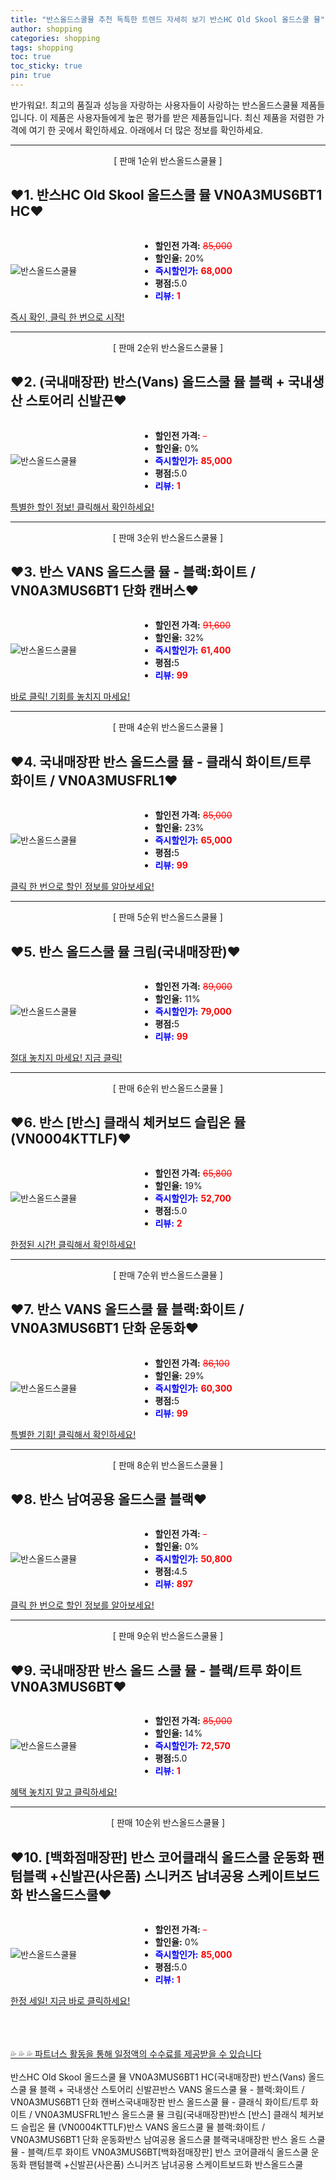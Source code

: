 ```yaml
---
title: "반스올드스쿨뮬 추천 독특한 트렌드 자세히 보기 반스HC Old Skool 올드스쿨 뮬"
author: shopping
categories: shopping
tags: shopping
toc: true
toc_sticky: true
pin: true
---
```

반가워요!. 최고의 품질과 성능을 자랑하는 사용자들이 사랑하는 반스올드스쿨뮬 제품들입니다. 이 제품은 사용자들에게 높은 평가를 받은 제품들입니다. 최신 제품을 저렴한 가격에 여기 한 곳에서 확인하세요. 아래에서 더 많은 정보를 확인하세요.

---
<p class="toplist" style="margin: 0 auto; display: block; width: fit-content;">[ 판매 1순위 반스올드스쿨뮬 ]</p>

<h2><strong>❤️1. 반스HC Old Skool 올드스쿨 뮬 VN0A3MUS6BT1 HC❤️</strong></h2>

<div style="display: flex; align-items: center;">
    <div style="flex: 0.4;">
        <img src="https://thumbnail9.coupangcdn.com/thumbnails/remote/230x230ex/image/vendor_inventory/3de5/4f03bb74371f126cf815ca3ece78a1b37a2ebfdd42f680de8e64a99d72e2.jpg" alt="반스올드스쿨뮬" style="max-width: 100%;">
    </div>
    <div style="flex: 0.6; margin-left: 10px;">
        <ul>
            <li><strong>할인전 가격:</strong> <del style="color: red;">85,000</del></li>
            <li><strong>할인율:</strong> 20%</li>
            <li><span style='color:blue'><strong>즉시할인가:</strong></span> <span style='color:red'><strong>68,000</strong></span></li>
            <li><strong>평점:</strong>5.0</li>
            <li><span style='color:blue'><strong>리뷰:</strong></span> <span style='color:red'><strong>1</strong></span></li>
        </ul>
    </div>
</div>
<div class="center">
    <a href="https://selin100587001.github.io?lptag=AF9450613&subid=githubio&pageKey=8015557319&traceid=V0-153&itemId=22379921298&vendorItemId=89424903258" class="myButton">
        즉시 확인, 클릭 한 번으로 시작!
    </a>
</div>


---
<p class="toplist" style="margin: 0 auto; display: block; width: fit-content;">[ 판매 2순위 반스올드스쿨뮬 ]</p>

<h2><strong>❤️2. (국내매장판) 반스(Vans) 올드스쿨 뮬 블랙 + 국내생산 스토어리 신발끈❤️</strong></h2>

<div style="display: flex; align-items: center;">
    <div style="flex: 0.4;">
        <img src="https://thumbnail9.coupangcdn.com/thumbnails/remote/230x230ex/image/vendor_inventory/12f6/4a0fd87f964656b8902b641d1ebe33a9ef0ec8d9e5cd704507b61d9d3fbb.png" alt="반스올드스쿨뮬" style="max-width: 100%;">
    </div>
    <div style="flex: 0.6; margin-left: 10px;">
        <ul>
            <li><strong>할인전 가격:</strong> <del style="color: red;">-</del></li>
            <li><strong>할인율:</strong> 0%</li>
            <li><span style='color:blue'><strong>즉시할인가:</strong></span> <span style='color:red'><strong>85,000</strong></span></li>
            <li><strong>평점:</strong>5.0</li>
            <li><span style='color:blue'><strong>리뷰:</strong></span> <span style='color:red'><strong>1</strong></span></li>
        </ul>
    </div>
</div>
<div class="center">
    <a href="https://selin100587001.github.io?lptag=AF9450613&subid=githubio&pageKey=8065620168&traceid=V0-153&itemId=22682755152&vendorItemId=89718718527" class="myButton">
        특별한 할인 정보! 클릭해서 확인하세요!
    </a>
</div>


---
<p class="toplist" style="margin: 0 auto; display: block; width: fit-content;">[ 판매 3순위 반스올드스쿨뮬 ]</p>

<h2><strong>❤️3. 반스 VANS 올드스쿨 뮬 - 블랙:화이트 / VN0A3MUS6BT1 단화 캔버스❤️</strong></h2>

<div style="display: flex; align-items: center;">
    <div style="flex: 0.4;">
        <img src="https://thumbnail8.coupangcdn.com/thumbnails/remote/230x230ex/image/vendor_inventory/22ca/6000c722d516de2437e08becffad8832650ea59ade0c93216d36a884da3f.jpg" alt="반스올드스쿨뮬" style="max-width: 100%;">
    </div>
    <div style="flex: 0.6; margin-left: 10px;">
        <ul>
            <li><strong>할인전 가격:</strong> <del style="color: red;">91,600</del></li>
            <li><strong>할인율:</strong> 32%</li>
            <li><span style='color:blue'><strong>즉시할인가:</strong></span> <span style='color:red'><strong>61,400</strong></span></li>
            <li><strong>평점:</strong>5</li>
            <li><span style='color:blue'><strong>리뷰:</strong></span> <span style='color:red'><strong>99</strong></span></li>
        </ul>
    </div>
</div>
<div class="center">
    <a href="https://selin100587001.github.io?lptag=AF9450613&subid=githubio&pageKey=8176277741&traceid=V0-153&itemId=23365553188&vendorItemId=90395878344" class="myButton">
        바로 클릭! 기회를 놓치지 마세요!
    </a>
</div>


---
<p class="toplist" style="margin: 0 auto; display: block; width: fit-content;">[ 판매 4순위 반스올드스쿨뮬 ]</p>

<h2><strong>❤️4. 국내매장판 반스 올드스쿨 뮬 - 클래식 화이트/트루 화이트 / VN0A3MUSFRL1❤️</strong></h2>

<div style="display: flex; align-items: center;">
    <div style="flex: 0.4;">
        <img src="https://thumbnail9.coupangcdn.com/thumbnails/remote/230x230ex/image/vendor_inventory/6ddc/e8b8dd8988cb535e740e44ef58de4f48adcdebc7c155daac3661ec21d9ca.jpg" alt="반스올드스쿨뮬" style="max-width: 100%;">
    </div>
    <div style="flex: 0.6; margin-left: 10px;">
        <ul>
            <li><strong>할인전 가격:</strong> <del style="color: red;">85,000</del></li>
            <li><strong>할인율:</strong> 23%</li>
            <li><span style='color:blue'><strong>즉시할인가:</strong></span> <span style='color:red'><strong>65,000</strong></span></li>
            <li><strong>평점:</strong>5</li>
            <li><span style='color:blue'><strong>리뷰:</strong></span> <span style='color:red'><strong>99</strong></span></li>
        </ul>
    </div>
</div>
<div class="center">
    <a href="https://selin100587001.github.io?lptag=AF9450613&subid=githubio&pageKey=7978296577&traceid=V0-153&itemId=22125377129&vendorItemId=89172221291" class="myButton">
        클릭 한 번으로 할인 정보를 알아보세요!
    </a>
</div>


---
<p class="toplist" style="margin: 0 auto; display: block; width: fit-content;">[ 판매 5순위 반스올드스쿨뮬 ]</p>

<h2><strong>❤️5. 반스 올드스쿨 뮬 크림(국내매장판)❤️</strong></h2>

<div style="display: flex; align-items: center;">
    <div style="flex: 0.4;">
        <img src="https://thumbnail7.coupangcdn.com/thumbnails/remote/230x230ex/image/vendor_inventory/d605/d3e43df28c0a015056e9aa414419b8c9cab0d93239f17b1f419b78f3d4bb.jpg" alt="반스올드스쿨뮬" style="max-width: 100%;">
    </div>
    <div style="flex: 0.6; margin-left: 10px;">
        <ul>
            <li><strong>할인전 가격:</strong> <del style="color: red;">89,000</del></li>
            <li><strong>할인율:</strong> 11%</li>
            <li><span style='color:blue'><strong>즉시할인가:</strong></span> <span style='color:red'><strong>79,000</strong></span></li>
            <li><strong>평점:</strong>5</li>
            <li><span style='color:blue'><strong>리뷰:</strong></span> <span style='color:red'><strong>99</strong></span></li>
        </ul>
    </div>
</div>
<div class="center">
    <a href="https://selin100587001.github.io?lptag=AF9450613&subid=githubio&pageKey=7352413524&traceid=V0-153&itemId=18923289624&vendorItemId=86050337084" class="myButton">
        절대 놓치지 마세요! 지금 클릭!
    </a>
</div>


---
<p class="toplist" style="margin: 0 auto; display: block; width: fit-content;">[ 판매 6순위 반스올드스쿨뮬 ]</p>

<h2><strong>❤️6. 반스 [반스] 클래식 체커보드 슬립온 뮬 (VN0004KTTLF)❤️</strong></h2>

<div style="display: flex; align-items: center;">
    <div style="flex: 0.4;">
        <img src="https://thumbnail10.coupangcdn.com/thumbnails/remote/230x230ex/image/vendor_inventory/ac9b/9cb23c93bf6c6e166fc714b4c83febc6c3793649b12560e27fffdfc8a140.jpg" alt="반스올드스쿨뮬" style="max-width: 100%;">
    </div>
    <div style="flex: 0.6; margin-left: 10px;">
        <ul>
            <li><strong>할인전 가격:</strong> <del style="color: red;">65,800</del></li>
            <li><strong>할인율:</strong> 19%</li>
            <li><span style='color:blue'><strong>즉시할인가:</strong></span> <span style='color:red'><strong>52,700</strong></span></li>
            <li><strong>평점:</strong>5.0</li>
            <li><span style='color:blue'><strong>리뷰:</strong></span> <span style='color:red'><strong>2</strong></span></li>
        </ul>
    </div>
</div>
<div class="center">
    <a href="https://selin100587001.github.io?lptag=AF9450613&subid=githubio&pageKey=1593915332&traceid=V0-153&itemId=2723174930&vendorItemId=90727693645" class="myButton">
        한정된 시간! 클릭해서 확인하세요!
    </a>
</div>


---
<p class="toplist" style="margin: 0 auto; display: block; width: fit-content;">[ 판매 7순위 반스올드스쿨뮬 ]</p>

<h2><strong>❤️7. 반스 VANS 올드스쿨 뮬 블랙:화이트 / VN0A3MUS6BT1 단화 운동화❤️</strong></h2>

<div style="display: flex; align-items: center;">
    <div style="flex: 0.4;">
        <img src="https://thumbnail8.coupangcdn.com/thumbnails/remote/230x230ex/image/vendor_inventory/22ca/6000c722d516de2437e08becffad8832650ea59ade0c93216d36a884da3f.jpg" alt="반스올드스쿨뮬" style="max-width: 100%;">
    </div>
    <div style="flex: 0.6; margin-left: 10px;">
        <ul>
            <li><strong>할인전 가격:</strong> <del style="color: red;">86,100</del></li>
            <li><strong>할인율:</strong> 29%</li>
            <li><span style='color:blue'><strong>즉시할인가:</strong></span> <span style='color:red'><strong>60,300</strong></span></li>
            <li><strong>평점:</strong>5</li>
            <li><span style='color:blue'><strong>리뷰:</strong></span> <span style='color:red'><strong>99</strong></span></li>
        </ul>
    </div>
</div>
<div class="center">
    <a href="https://selin100587001.github.io?lptag=AF9450613&subid=githubio&pageKey=8176150383&traceid=V0-153&itemId=23365073653&vendorItemId=90395427951" class="myButton">
        특별한 기회! 클릭해서 확인하세요!
    </a>
</div>


---
<p class="toplist" style="margin: 0 auto; display: block; width: fit-content;">[ 판매 8순위 반스올드스쿨뮬 ]</p>

<h2><strong>❤️8. 반스 남여공용 올드스쿨 블랙❤️</strong></h2>

<div style="display: flex; align-items: center;">
    <div style="flex: 0.4;">
        <img src="https://thumbnail7.coupangcdn.com/thumbnails/remote/230x230ex/image/vendor_inventory/94cf/0fa172400e0e6defb0a01ad8bd73daa1c7b12127d8c561ecf56eb1464bae.jpg" alt="반스올드스쿨뮬" style="max-width: 100%;">
    </div>
    <div style="flex: 0.6; margin-left: 10px;">
        <ul>
            <li><strong>할인전 가격:</strong> <del style="color: red;">-</del></li>
            <li><strong>할인율:</strong> 0%</li>
            <li><span style='color:blue'><strong>즉시할인가:</strong></span> <span style='color:red'><strong>50,800</strong></span></li>
            <li><strong>평점:</strong>4.5</li>
            <li><span style='color:blue'><strong>리뷰:</strong></span> <span style='color:red'><strong>897</strong></span></li>
        </ul>
    </div>
</div>
<div class="center">
    <a href="https://selin100587001.github.io?lptag=AF9450613&subid=githubio&pageKey=7922976719&traceid=V0-153&itemId=21772745721&vendorItemId=88319132968" class="myButton">
        클릭 한 번으로 할인 정보를 알아보세요!
    </a>
</div>


---
<p class="toplist" style="margin: 0 auto; display: block; width: fit-content;">[ 판매 9순위 반스올드스쿨뮬 ]</p>

<h2><strong>❤️9. 국내매장판 반스 올드 스쿨 뮬 - 블랙/트루 화이트 VN0A3MUS6BT❤️</strong></h2>

<div style="display: flex; align-items: center;">
    <div style="flex: 0.4;">
        <img src="https://thumbnail7.coupangcdn.com/thumbnails/remote/230x230ex/image/vendor_inventory/36a6/f6f40d7ffdbe9feb0bea33650c3e0a93d48bed33f512a9a0b2352e3c167f.jpg" alt="반스올드스쿨뮬" style="max-width: 100%;">
    </div>
    <div style="flex: 0.6; margin-left: 10px;">
        <ul>
            <li><strong>할인전 가격:</strong> <del style="color: red;">85,000</del></li>
            <li><strong>할인율:</strong> 14%</li>
            <li><span style='color:blue'><strong>즉시할인가:</strong></span> <span style='color:red'><strong>72,570</strong></span></li>
            <li><strong>평점:</strong>5.0</li>
            <li><span style='color:blue'><strong>리뷰:</strong></span> <span style='color:red'><strong>1</strong></span></li>
        </ul>
    </div>
</div>
<div class="center">
    <a href="https://selin100587001.github.io?lptag=AF9450613&subid=githubio&pageKey=7652681003&traceid=V0-153&itemId=20366299714&vendorItemId=89781590460" class="myButton">
        혜택 놓치지 말고 클릭하세요!
    </a>
</div>


---
<p class="toplist" style="margin: 0 auto; display: block; width: fit-content;">[ 판매 10순위 반스올드스쿨뮬 ]</p>

<h2><strong>❤️10. [백화점매장판] 반스 코어클래식 올드스쿨 운동화 팬텀블랙 +신발끈(사은품) 스니커즈 남녀공용 스케이트보드화 반스올드스쿨❤️</strong></h2>

<div style="display: flex; align-items: center;">
    <div style="flex: 0.4;">
        <img src="https://thumbnail10.coupangcdn.com/thumbnails/remote/230x230ex/image/vendor_inventory/7cfe/9fff53b2058b2f6156c48081d2ae7f4b6baf2d582317ef635bbac40e723c.jpg" alt="반스올드스쿨뮬" style="max-width: 100%;">
    </div>
    <div style="flex: 0.6; margin-left: 10px;">
        <ul>
            <li><strong>할인전 가격:</strong> <del style="color: red;">-</del></li>
            <li><strong>할인율:</strong> 0%</li>
            <li><span style='color:blue'><strong>즉시할인가:</strong></span> <span style='color:red'><strong>85,000</strong></span></li>
            <li><strong>평점:</strong>5.0</li>
            <li><span style='color:blue'><strong>리뷰:</strong></span> <span style='color:red'><strong>1</strong></span></li>
        </ul>
    </div>
</div>
<div class="center">
    <a href="https://selin100587001.github.io?lptag=AF9450613&subid=githubio&pageKey=8209117368&traceid=V0-153&itemId=23557533381&vendorItemId=90702051232" class="myButton">
        한정 세일! 지금 바로 클릭하세요!
    </a>
</div>

<br><br><br>[💦 💦 💦 파트너스 활동을 통해 일정액의 수수료를 제공받을 수 있습니다](https://link.coupang.com/a/bcpT2c)<br><br>반스HC Old Skool 올드스쿨 뮬 VN0A3MUS6BT1 HC(국내매장판) 반스(Vans) 올드스쿨 뮬 블랙 + 국내생산 스토어리 신발끈반스 VANS 올드스쿨 뮬 - 블랙:화이트 / VN0A3MUS6BT1 단화 캔버스국내매장판 반스 올드스쿨 뮬 - 클래식 화이트/트루 화이트 / VN0A3MUSFRL1반스 올드스쿨 뮬 크림(국내매장판)반스 [반스] 클래식 체커보드 슬립온 뮬 (VN0004KTTLF)반스 VANS 올드스쿨 뮬 블랙:화이트 / VN0A3MUS6BT1 단화 운동화반스 남여공용 올드스쿨 블랙국내매장판 반스 올드 스쿨 뮬 - 블랙/트루 화이트 VN0A3MUS6BT[백화점매장판] 반스 코어클래식 올드스쿨 운동화 팬텀블랙 +신발끈(사은품) 스니커즈 남녀공용 스케이트보드화 반스올드스쿨